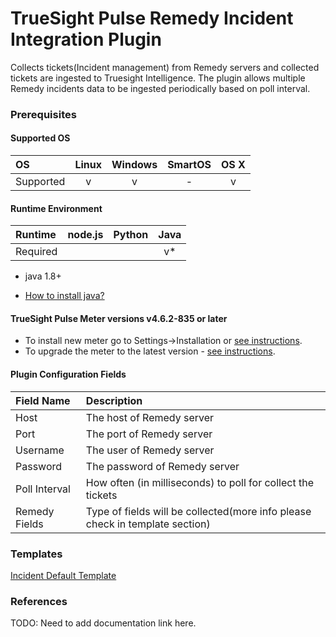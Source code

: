 TrueSight Pulse Remedy Incident Integration Plugin
=========================================

Collects tickets(Incident management) from Remedy servers and collected tickets are ingested to Truesight Intelligence. The plugin allows multiple Remedy incidents data to be ingested periodically based on poll interval.

### Prerequisites

#### Supported OS

|     OS    | Linux | Windows | SmartOS | OS X |
|:----------|:-----:|:-------:|:-------:|:----:|
| Supported |   v   |    v    |    -    |  v   |

#### Runtime Environment

|  Runtime | node.js | Python | Java |
|:---------|:-------:|:------:|:----:|
| Required |         |        |    v*  |

* java 1.8+ 

* [How to install java?](https://www3.ntu.edu.sg/home/ehchua/programming/howto/JDK_Howto.html)


#### TrueSight Pulse Meter versions v4.6.2-835 or later

- To install new meter go to Settings->Installation or [see instructions](https://help.boundary.com/hc/en-us/sections/200634331-Installation).
- To upgrade the meter to the latest version - [see instructions](https://help.boundary.com/hc/en-us/articles/201573102-Upgrading-the-Boundary-Meter).

#### Plugin Configuration Fields

|Field Name        |Description                                                                    |
|:-----------------|:------------------------------------------------------------------------------|
|Host              |The host of Remedy server                                            		   |
|Port              |The port of Remedy server                                            		   |
|Username          |The user of Remedy server                                            		   |
|Password          |The password of Remedy server                                        		   |
|Poll Interval     |How often (in milliseconds) to poll for collect the tickets                    |
|Remedy Fields     |Type of fields will be collected(more info please check in template section)   |

### Templates
[Incident Default Template](https://github.com/boundary/meter-plugin-remedy-incident/blob/master/template/incidentDefaultTemplate.json)

### References

TODO: Need to add documentation link here.

